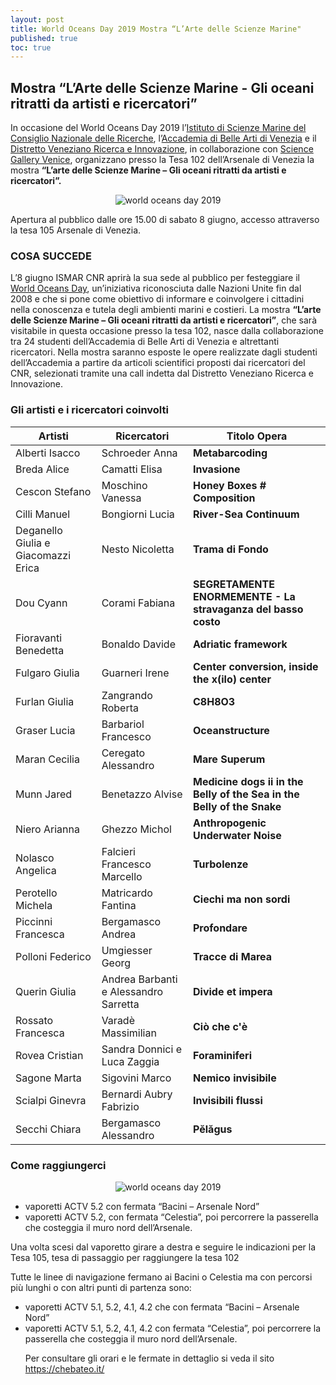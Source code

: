 ```yaml
---
layout: post
title: World Oceans Day 2019 Mostra “L’Arte delle Scienze Marine"
published: true
toc: true
---
```

## Mostra “L’Arte delle Scienze Marine - Gli oceani ritratti da artisti e ricercatori”

In occasione del World Oceans Day 2019 l’[Istituto di Scienze Marine del Consiglio Nazionale delle Ricerche](http://www.ismar.cnr.it/), l’[Accademia di Belle Arti di Venezia](http://accademiavenezia.it) e il [Distretto Veneziano Ricerca e Innovazione](http://distrettovenezianoricerca.it), in collaborazione con [Science Gallery Venice](http://venice.sciencegallery.com), organizzano presso la Tesa 102 dell’Arsenale di Venezia la mostra **“L’arte delle Scienze Marine – Gli oceani ritratti da artisti e ricercatori”.**

<div style="text-align:center">
  <img src="{{ site.baseurl }}/assets/posts/WOD1.jpg" alt="world oceans day 2019" />
</div>


Apertura al pubblico dalle ore 15.00 di sabato 8 giugno, accesso attraverso la tesa 105 Arsenale di Venezia.

### COSA SUCCEDE

L’8 giugno ISMAR CNR aprirà la sua sede al pubblico per festeggiare il [World Oceans Day](https://www.worldoceansday.org/), un’iniziativa riconosciuta dalle Nazioni Unite fin dal 2008 e che si pone come obiettivo di informare e coinvolgere i cittadini nella conoscenza e tutela degli ambienti marini e costieri.
La mostra **“L’arte delle Scienze Marine – Gli oceani ritratti  da artisti e ricercatori”**, che sarà visitabile in questa occasione presso la tesa 102, nasce dalla collaborazione tra 24 studenti dell’Accademia di Belle Arti di Venezia e altrettanti ricercatori. Nella mostra saranno esposte le opere realizzate dagli studenti dell’Accademia a partire da articoli scientifici proposti dai ricercatori del CNR, selezionati tramite una call indetta dal Distretto Veneziano Ricerca e Innovazione.

### Gli artisti e i ricercatori coinvolti

|**Artisti**|**Ricercatori**|**Titolo Opera**|
|--- |--- |--- |
|Alberti Isacco|Schroeder Anna|**Metabarcoding**|
|Breda Alice|Camatti Elisa|**Invasione**|
|Cescon Stefano|Moschino Vanessa|**Honey Boxes # Composition**|
|Cilli Manuel|Bongiorni Lucia|**River-Sea Continuum**|
|Deganello Giulia e  Giacomazzi Erica|Nesto Nicoletta|**Trama di Fondo**|
|Dou Cyann|Corami Fabiana|**SEGRETAMENTE ENORMEMENTE - La stravaganza del basso costo**|
|Fioravanti Benedetta|Bonaldo Davide|**Adriatic framework**|
|Fulgaro Giulia|Guarneri Irene|**Center conversion, inside the x(ilo) center**|
|Furlan Giulia|Zangrando Roberta|**C8H8O3**|
|Graser Lucia|Barbariol Francesco|**Oceanstructure**|
|Maran Cecilia|Ceregato Alessandro|**Mare Superum**|
|Munn Jared|Benetazzo Alvise|**Medicine dogs ii in the Belly of the Sea in the Belly of the Snake**|
|Niero Arianna|Ghezzo Michol|**Anthropogenic Underwater Noise**|
|Nolasco Angelica|Falcieri Francesco Marcello|**Turbolenze**|
|Perotello Michela|Matricardo Fantina|**Ciechi ma non sordi**|
|Piccinni Francesca|Bergamasco Andrea|**Profondare**|
|Polloni Federico|Umgiesser Georg|**Tracce di Marea**|
|Querin Giulia|Andrea Barbanti e Alessandro Sarretta|**Divide et impera**|
|Rossato Francesca|Varadè Massimilian|**Ciò che c'è**|
|Rovea Cristian|Sandra Donnici e Luca Zaggia|**Foraminiferi**|
|Sagone Marta|Sigovini Marco|**Nemico invisibile**|
|Scialpi Ginevra|Bernardi Aubry Fabrizio|**Invisibili flussi**|
|Secchi Chiara|Bergamasco Alessandro|**Pĕlăgus**|

### Come raggiungerci

<div style="text-align:center">
  <img src="{{ site.baseurl }}/assets/posts/mappa_cnr_ismar.jpeg" alt="world oceans day 2019" />
</div>

<ul>
<li> vaporetti ACTV 5.2 con fermata “Bacini – Arsenale Nord” </li>

<li>vaporetti ACTV 5.2, con fermata “Celestia”, poi percorrere la passerella che costeggia il muro nord dell’Arsenale.</li>
</ul>

Una volta scesi dal vaporetto girare a destra e seguire le indicazioni per la Tesa 105, tesa di passaggio per raggiungere la tesa 102

Tutte le linee di navigazione fermano ai Bacini o Celestia ma con
percorsi più lunghi o con altri punti di partenza sono:
<ul>
<li>vaporetti ACTV 5.1, 5.2, 4.1, 4.2 che con fermata “Bacini –
Arsenale Nord” </li>
<li> vaporetti ACTV 5.1, 5.2, 4.1, 4.2 con fermata “Celestia”, poi percorrere la passerella che costeggia il muro nord dell’Arsenale.</li>

Per consultare gli orari e le fermate in dettaglio si veda il sito
https://chebateo.it/
